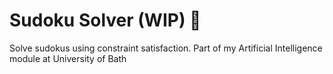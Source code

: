 # Sudoku Solver (WIP) 🧩
Solve sudokus using constraint satisfaction. Part of my Artificial Intelligence module at University of Bath

